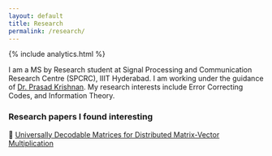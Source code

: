 ```yaml
---
layout: default
title: Research
permalink: /research/
---
```

{% include analytics.html %}

I am a MS by Research student at Signal Processing and Communication Research Centre (SPCRC), IIIT Hyderabad. I am working under the guidance of [Dr. Prasad Krishnan](https://faculty.iiit.ac.in/~prasad.krishnan/). My research interests include Error Correcting Codes, and Information Theory.

### Research papers I found interesting

:bookmark_tabs: [Universally Decodable Matrices for Distributed Matrix-Vector Multiplication](https://arxiv.org/abs/1901.10674)
